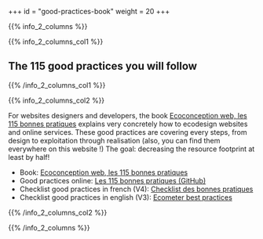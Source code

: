 +++
id = "good-practices-book"
weight = 20
+++

{{% info_2_columns %}}

{{% info_2_columns_col1 %}}

## The 115 good practices you will follow

{{% /info_2_columns_col1 %}}

{{% info_2_columns_col2 %}}

For websites designers and developers, the book <a href="https://ecoconceptionweb.com/" hreflang="fr" lang="fr">Ecoconception web, les 115 bonnes pratiques</a> explains very concretely how to ecodesign websites and online services. These good practices are covering every steps, from design to exploitation through realisation (also, you can find them everywhere on this website !) The goal: decreasing the resource footprint at least by half!

- Book: <a href="https://ecoconceptionweb.com/" hreflang="fr" lang="fr">Ecoconception web, les 115 bonnes pratiques</a>
- Good practices online: <a href="https://github.com/cnumr/best-practices#les-115-bonnes-pratiques" hreflang="fr" lang="fr">Les 115 bonnes pratiques (GitHub)</a>
- Checklist good practices in french (V4): <a href="https://collectif.greenit.fr/ecoconception-web/" hreflang="fr" lang="fr">Checklist des bonnes pratiques</a>
- Checklist good practices in english (V3): [Ecometer best practices](http://www.ecometer.org/rules/)


{{% /info_2_columns_col2 %}}

{{% /info_2_columns %}}
